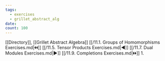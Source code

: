 ```yaml
---
tags:
  - exercises
  - grillet_abstract_alg
date:
count: 100
---
```

[[Directory]], [[Grillet Abstract Algebra]]
[[/11.1. Groups of Homomorphisms Exercises.md|🞀🞀]] [[/11.5. Tensor Products Exercises.md|◀]] [[/11.7. Dual Modules Exercises.md|▶]] [[/11.9. Completions Exercises.md|🞂🞂]]
1. 